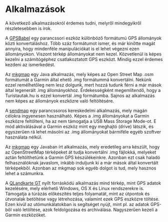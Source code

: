 # Alkalmazások

A következő alkalmazásokról érdemes tudni, melyről mindegyikről részletesebben is írok.

A [GPSBabel](http://www.gpsbabel.org) egy parancssori eszköz különböző formátumú GPS állományok közti konvertáláshoz. Több száz formátumot ismer, és már kinőtte magát annyira, hogy mindenféle manipulációkat is el lehet végezni ezen állományokon. Viszont térkép állományokat nem kezel. Közvetlenül is képes kezelni a számítógéphez csatlakoztatott GPS eszközt. Mindig ezzel érdemes kezdeni az ismerkedést.

Az [mkgmap](http://www.mkgmap.org.uk/) egy Java alkalmazás, mely képes az Open Street Map .osm formátumát a Garmin által ehető .img formátummá konvertálni. Nekünk ezzel remélhetőleg nem lesz dolgunk, mert hozzá tudunk férni a már mások által legenerált .img állományokhoz. Érdekességként megemlítendő, hogy a Turistautak.hu is ezzel konvertál .img formátumba. Sajnos az alkalmazás nem képes az állományok eszközre való feltöltésére.

A [sendmap](http://cgpsmapper.com/buy.htm) egy parancssoros kereskedelmi alkalmazás, mely magán célokra ingyenesen használható. Képes a .img állományokat a Garmin eszközre feltölteni, ha az nem támogatja a USB Mass Storage Mode-ot. E mód aktiválásával a Garmin eszköz mint egy meghajtó (drive) látszik, és egyszerűen rá lehet másolni az .img állományokat bármiféle egyéb szoftver használata nélkül.

Az [mkgmap](http://www.mkgmap.org.uk/) egy Javaban írt alkalmazás, mely eredetileg arra készült, hogy az OpenStreetMap térképeket át tudja konvertálni .img fájlokká, melyeket aztán feltölthetünk a Garmin GPS készülékeinkre. Azonban ezt csak haladó felhasználóknak javaslom, inkább induljunk ki a már mások által konvertált térképekből. Azonban az mkgmap sok egyéb dolgot is tud, mely hasznos lehet a számunkra.

A [QLandkarte GT](http://www.qlandkarte.org/) nyílt forráskódú alkalmazás mind térkép, mint GPS adatok kezelésére, mely elérhető Windows, OS X és Linux rendszerekre is. Támogatja a túrázás előkészítés teljes folyamatát, mint az útpontok és útvonalak betöltése vagy létrehozása, valamint ezek GPS eszközre töltése. Ezen kívül az utómunkálatokban is segítséget nyújt, mint pl. az adatok GPS-ből való letöltése, azok feldolgozása és archiválása. Nagyszerűen kezeli a Garmin eszközöket.


